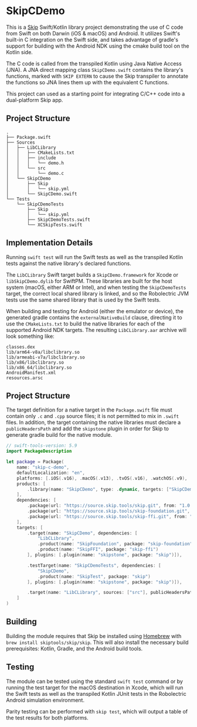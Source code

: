 # SkipCDemo

This is a [Skip](https://skip.tools) Swift/Kotlin library project demonstrating the use of C code from Swift on both Darwin (iOS & macOS) and Android. It utilizes Swift's built-in C integration on the Swift side, and takes advantage of gradle's support for building with the Android NDK using the cmake build tool on the Kotlin side. 

The C code is called from the transpiled Kotlin using Java Native Access (JNA). A JNA direct mapping class `SkipCDemo.swift` contains the library's functions, marked with `SKIP EXTERN` to cause the Skip transpiler to annotate the functions so JNA lines them up with the equivalent C functions.

This project can used as a starting point for integrating C/C++ code into a dual-platform Skip app. 

## Project Structure

```plaintext
.
├── Package.swift
├── Sources
│   ├── LibCLibrary
│   │   ├── CMakeLists.txt
│   │   ├── include
│   │   │   └── demo.h
│   │   └── src
│   │       └── demo.c
│   └── SkipCDemo
│       ├── Skip
│       │   └── skip.yml
│       └── SkipCDemo.swift
└── Tests
    └── SkipCDemoTests
        ├── Skip
        │   └── skip.yml
        ├── SkipCDemoTests.swift
        └── XCSkipTests.swift
```

## Implementation Details

Running `swift test` will run the Swift tests as well as the transpiled Kotlin tests against the native library's declared functions.

The `LibCLibrary` Swift target builds a `SkipCDemo.framework` for Xcode or `libSkipCDemo.dylib` for SwiftPM. These libraries are built for the host system (macOS, either ARM or Intel), and when testing the `SkipCDemoTests` target, the correct local shared library is linked, and so the Robolectric JVM tests use the same shared library that is used by the Swift tests.

When building and testing for Android (either the emulator or device), the generated gradle contains the `externalNativeBuild` clause, directing it to use the `CMakeLists.txt` to build the native libraries for each of the supported Android NDK targets. The resulting `LibCLibrary.aar` archive will look something like:

```plaintext
classes.dex
lib/arm64-v8a/libclibrary.so
lib/armeabi-v7a/libclibrary.so
lib/x86/libclibrary.so
lib/x86_64/libclibrary.so
AndroidManifest.xml
resources.arsc
```

## Project Structure

The target definition for a native target in the `Package.swift` file must contain only
`.c` and `.cpp` source files; it is not permitted to mix in `.swift` files.
In addition, the target containing the native libraries must declare a `publicHeadersPath`
and add the `skipstone` plugin in order for Skip to generate gradle build for the native module.


```swift
// swift-tools-version: 5.9
import PackageDescription

let package = Package(
    name: "skip-c-demo",
    defaultLocalization: "en",
    platforms: [.iOS(.v16), .macOS(.v13), .tvOS(.v16), .watchOS(.v9), .macCatalyst(.v16)],
    products: [
        .library(name: "SkipCDemo", type: .dynamic, targets: ["SkipCDemo"]),
    ],
    dependencies: [
        .package(url: "https://source.skip.tools/skip.git", from: "1.0.0"),
        .package(url: "https://source.skip.tools/skip-foundation.git", from: "1.0.0"),
        .package(url: "https://source.skip.tools/skip-ffi.git", from: "1.0.0")
    ],
    targets: [
        .target(name: "SkipCDemo", dependencies: [
            "LibCLibrary",
            .product(name: "SkipFoundation", package: "skip-foundation"),
            .product(name: "SkipFFI", package: "skip-ffi")
        ], plugins: [.plugin(name: "skipstone", package: "skip")]),

        .testTarget(name: "SkipCDemoTests", dependencies: [
            "SkipCDemo",
            .product(name: "SkipTest", package: "skip")
        ], plugins: [.plugin(name: "skipstone", package: "skip")]),

        .target(name: "LibCLibrary", sources: ["src"], publicHeadersPath: "include", plugins: [.plugin(name: "skipstone", package: "skip")]),
    ]
)

```


## Building

Building the module requires that Skip be installed using 
[Homebrew](https://brew.sh) with `brew install skiptools/skip/skip`.
This will also install the necessary build prerequisites:
Kotlin, Gradle, and the Android build tools.

## Testing

The module can be tested using the standard `swift test` command
or by running the test target for the macOS destination in Xcode,
which will run the Swift tests as well as the transpiled
Kotlin JUnit tests in the Robolectric Android simulation environment.

Parity testing can be performed with `skip test`,
which will output a table of the test results for both platforms.
